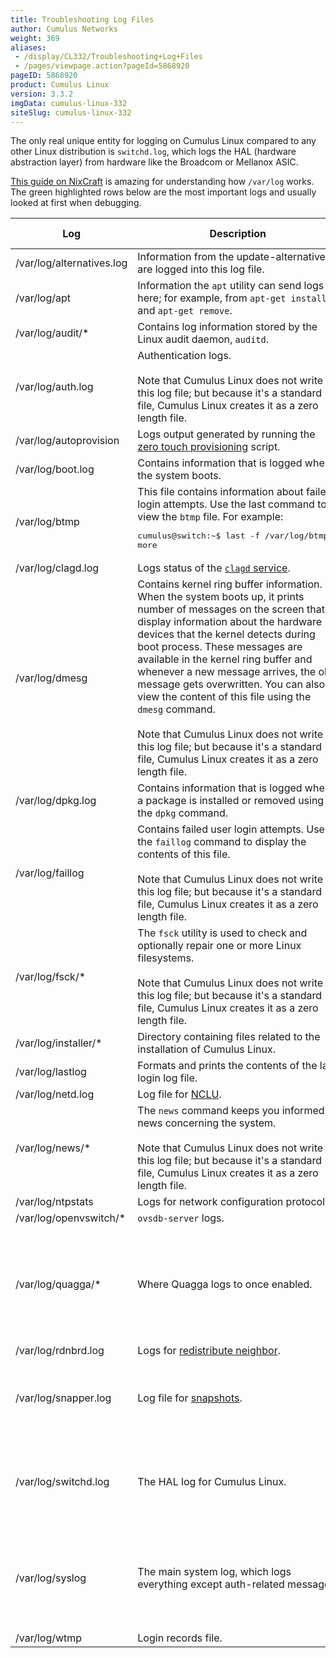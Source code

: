 ```yaml
---
title: Troubleshooting Log Files
author: Cumulus Networks
weight: 369
aliases:
 - /display/CL332/Troubleshooting+Log+Files
 - /pages/viewpage.action?pageId=5868920
pageID: 5868920
product: Cumulus Linux
version: 3.3.2
imgData: cumulus-linux-332
siteSlug: cumulus-linux-332
---
```

The only real unique entity for logging on Cumulus Linux compared to any
other Linux distribution is `switchd.log`, which logs the HAL (hardware
abstraction layer) from hardware like the Broadcom or Mellanox ASIC.

[This guide on
NixCraft](http://www.cyberciti.biz/faq/linux-log-files-location-and-how-do-i-view-logs-files/)
is amazing for understanding how `/var/log` works. The green highlighted
rows below are the most important logs and usually looked at first when
debugging.

|Log|Description|Why is this important?|
|--- |--- |--- |
|/var/log/alternatives.log|Information from the update-alternatives are logged into this log file.||
|/var/log/apt|Information the `apt` utility can send logs here; for example, from `apt-get install` and `apt-get remove`.||
|/var/log/audit/*|Contains log information stored by the Linux audit daemon, `auditd`.||
|/var/log/auth.log|Authentication logs.<br /><br />Note that Cumulus Linux does not write to this log file; but because it's a standard file, Cumulus Linux creates it as a zero length file.||
|/var/log/autoprovision|Logs output generated by running the [zero touch provisioning](/version/cumulus-linux-332/Installation-Management/Zero-Touch-Provisioning-ZTP) script.||
|/var/log/boot.log|Contains information that is logged when the system boots.||
|/var/log/btmp|This file contains information about failed login attempts. Use the last command to view the `btmp` file. For example:<br /><pre>cumulus@switch:~$ last -f /var/log/btmp \| more</pre>||
|/var/log/clagd.log|Logs status of the [`clagd` service](/version/cumulus-linux-332/Layer-One-and-Two/Multi-Chassis-Link-Aggregation-MLAG).||
|/var/log/dmesg|Contains kernel ring buffer information. When the system boots up, it prints number of messages on the screen that display information about the hardware devices that the kernel detects during boot process. These messages are available in the kernel ring buffer and whenever a new message arrives, the old message gets overwritten. You can also view the content of this file using the `dmesg` command.<br /><br />Note that Cumulus Linux does not write to this log file; but because it's a standard file, Cumulus Linux creates it as a zero length file.||
|/var/log/dpkg.log|Contains information that is logged when a package is installed or removed using the `dpkg` command.||
|/var/log/faillog|Contains failed user login attempts. Use the `faillog` command to display the contents of this file.<br /><br />Note that Cumulus Linux does not write to this log file; but because it's a standard file, Cumulus Linux creates it as a zero length file.||
|/var/log/fsck/*|The `fsck` utility is used to check and optionally repair one or more Linux filesystems.<br /><br />Note that Cumulus Linux does not write to this log file; but because it's a standard file, Cumulus Linux creates it as a zero length file.||
|/var/log/installer/*|Directory containing files related to the installation of Cumulus Linux.||
|/var/log/lastlog|Formats and prints the contents of the last login log file.||
|/var/log/netd.log|Log file for [NCLU](/version/cumulus-linux-332/System-Configuration/Network-Command-Line-Utility).||
|/var/log/news/*|The `news` command keeps you informed of news concerning the system.<br /><br />Note that Cumulus Linux does not write to this log file; but because it's a standard file, Cumulus Linux creates it as a zero length file.||
|/var/log/ntpstats|Logs for network configuration protocol.||
|/var/log/openvswitch/*|`ovsdb-server` logs.||
|/var/log/quagga/*|Where Quagga logs to once enabled.|This is how Cumulus Networks troubleshoots routing. For example an md5 or mtu mismatch with OSPF.|
|/var/log/rdnbrd.log|Logs for [redistribute neighbor](/version/cumulus-linux-332/Layer-Three/Redistribute-Neighbor).||
|/var/log/snapper.log|Log file for [snapshots](/version/cumulus-linux-332/Installation-Management/Using-Snapshots).|These logs are valuable for the snapshots you take on your switch.|
|/var/log/switchd.log|The HAL log for Cumulus Linux.|This is specific to Cumulus Linux. Any `switchd` crashes are logged here.|
|/var/log/syslog|The main system log, which logs everything except auth-related messages.|The primary log; it's easiest to `grep` this file to see what occurred during a problem.|
|/var/log/wtmp|Login records file.||
